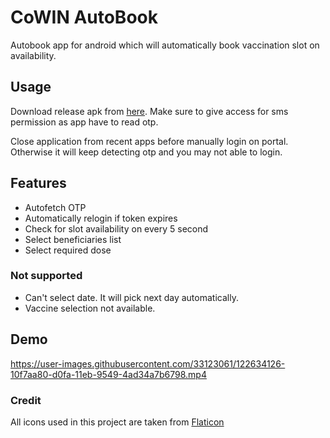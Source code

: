 # CoWIN AutoBook

Autobook app for android which will automatically book vaccination slot on availability.

## Usage

Download release apk from [here](https://github.com/Kruna1Pate1/cowin-autobook/releases).
Make sure to give access for sms permission as app have to read otp.

Close application from recent apps before manually login on portal. Otherwise it will keep detecting otp and you may not able to login.

## Features

- Autofetch OTP
- Automatically relogin if token expires
- Check for slot availability on every 5 second
- Select beneficiaries list
- Select required dose

### Not supported

- Can't select date. It will pick next day automatically.
- Vaccine selection not available.

## Demo

https://user-images.githubusercontent.com/33123061/122634126-10f7aa80-d0fa-11eb-9549-4ad34a7b6798.mp4

### Credit

All icons used in this project are taken from [Flaticon](https://www.flaticon.com)
